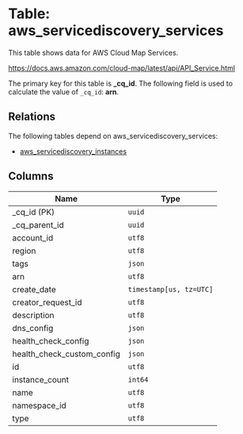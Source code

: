 # Table: aws_servicediscovery_services

This table shows data for AWS Cloud Map Services.

https://docs.aws.amazon.com/cloud-map/latest/api/API_Service.html

The primary key for this table is **_cq_id**.
The following field is used to calculate the value of `_cq_id`: **arn**.
## Relations

The following tables depend on aws_servicediscovery_services:
  - [aws_servicediscovery_instances](aws_servicediscovery_instances.md)

## Columns

| Name          | Type          |
| ------------- | ------------- |
|_cq_id (PK)|`uuid`|
|_cq_parent_id|`uuid`|
|account_id|`utf8`|
|region|`utf8`|
|tags|`json`|
|arn|`utf8`|
|create_date|`timestamp[us, tz=UTC]`|
|creator_request_id|`utf8`|
|description|`utf8`|
|dns_config|`json`|
|health_check_config|`json`|
|health_check_custom_config|`json`|
|id|`utf8`|
|instance_count|`int64`|
|name|`utf8`|
|namespace_id|`utf8`|
|type|`utf8`|